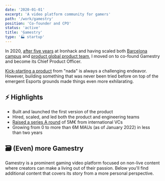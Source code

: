 ```yaml
---
date: '2020-01-01'
excerpt: 'A video platform community for gamers'
path: '/work/gamestry'
position: 'Co-founder and CPO'
status: 'active'
title: 'Gamestry'
type: '🏭 startup'
---
```


In 2020, [after five years](/blog/2020/thank-you-and-goodbye-ironhack) at Ironhack and having scaled both [Barcelona campus](/blog/2015/hi-from-ironhack) and [product global product team](/blog/2017/back-to-product), I moved on to co-found Gamestry and become its Chief Product Officer.

[Kick-starting a product](/blog/2020/hi-from-gamestry) from "nada" is always a challenging endeavor. However, building something that was never been tried before on top of the emergent Esports grounds made things even more exhilarating.

## ⚡️ Highlights

- Built and launched the first version of the product
- Hired, scaled, and led both the product and engineering teams
- [Raised a series A round](https://techcrunch.com/2021/09/05/gamestry-gets-5m-to-give-games-video-creators-a-sweeter-deal) of 5M€ from international VCs
- Growing from 0 to more than 6M MAUs (as of January 2022) in less than two years

## 🗃 (Even) more Gamestry

Gamestry is a prominent gaming video platform focused on non-live content where creators can make a living out of their passion. Below you'll find additional content that covers its story from a more personal perspective.

